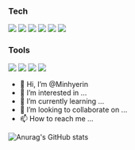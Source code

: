 
<div>
  <h3>Tech</h3>
  <img src="https://img.shields.io/badge/HTML5-E34F26?style=flat-square&logo=HTML5&logoColor=white"/>
  <img src="https://img.shields.io/badge/CSS3-1572B6?style=flat-square&logo=CSS3&logoColor=white"/>
  <img src="https://img.shields.io/badge/JavasScript-F7DF1E?style=flat-square&logo=JavaScript&logoColor=white"/>  
  <img src="https://img.shields.io/badge/jQuery-0769AD?style=flat-square&logo=jQuery&logoColor=white"/>  
  <img src="https://img.shields.io/badge/React-61DAFB?style=flat-square&logo=React&logoColor=white"/>  
  <img src="https://img.shields.io/badge/TypeScript-3178C6?style=flat-square&logo=TypeScript&logoColor=white"/>  
</div>
<div>
  <h3>Tools</h3>
  <img src="https://img.shields.io/badge/Github-181717?style=flat-square&logo=github&logoColor=white"/>
  <img src="https://img.shields.io/badge/Figma-F24E1E?style=flat-square&logo=Figma&logoColor=white"/>
  <img src="https://img.shields.io/badge/Photoshop-31A8FF?style=flat-square&logo=adobephotoshop&logoColor=white"/>
  <img src="https://img.shields.io/badge/Illustrator-FF9A00?style=flat-square&logo=adobeillustrator&logoColor=white"/>
</div>

-  👋 Hi, I’m @Minhyerin
- 👀 I’m interested in ...
- 🌱 I’m currently learning ...
- 💞️ I’m looking to collaborate on ...
- 📫 How to reach me ...
  
![Anurag's GitHub stats](https://github-readme-stats.vercel.app/api?username=Minhyerin&show_icons=true&theme=radical)
<!---
Minhyerin/Minhyerin is a ✨ special ✨ repository because its `README.md` (this file) appears on your GitHub profile.
You can click the Preview link to take a look at your changes.
--->

